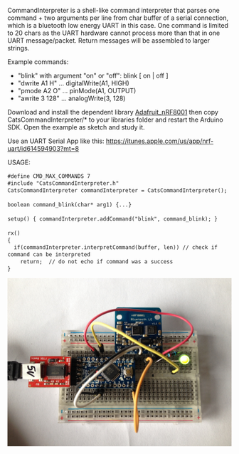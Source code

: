 CommandInterpreter is a shell-like command interpreter that parses one 
command + two arguments per line from char buffer of a serial connection,
which is a bluetooth low energy UART in this case.
One command is limited to 20 chars as the UART hardware cannot process more
than that in one UART message/packet. Return messages will be assembled to 
larger strings.

Example commands:
  * "blink" with argument "on" or "off": blink [ on | off ]
  * "dwrite A1 H"  ... digitalWrite(A1, HIGH)
  * "pmode A2 O"   ... pinMode(A1, OUTPUT)
  * "awrite 3 128" ... analogWrite(3, 128)

Download and install the dependent library [Adafruit_nRF8001](http://github.com/adafruit/Adafruit_nRF8001)
then copy CatsCommandInterpreter/* to your libraries folder and restart the 
Arduino SDK. Open the example as sketch and study it.

Use an UART Serial App like this: https://itunes.apple.com/us/app/nrf-uart/id614594903?mt=8

USAGE:

    #define CMD_MAX_COMMANDS 7
    #include "CatsCommandInterpreter.h"
    CatsCommandInterpreter commandInterpreter = CatsCommandInterpreter();

    boolean command_blink(char* arg1) {...}
    
    setup() { commandInterpreter.addCommand("blink", command_blink); }
    
    rx() 
    {
      if(commandInterpreter.interpretCommand(buffer, len)) // check if command can be interpreted
        return;  // do not echo if command was a success
    }

![](https://raw.githubusercontent.com/katzlbt/arduino-bluetooth-commander/master/pictures/ArduinoProBluefruit.jpg)
